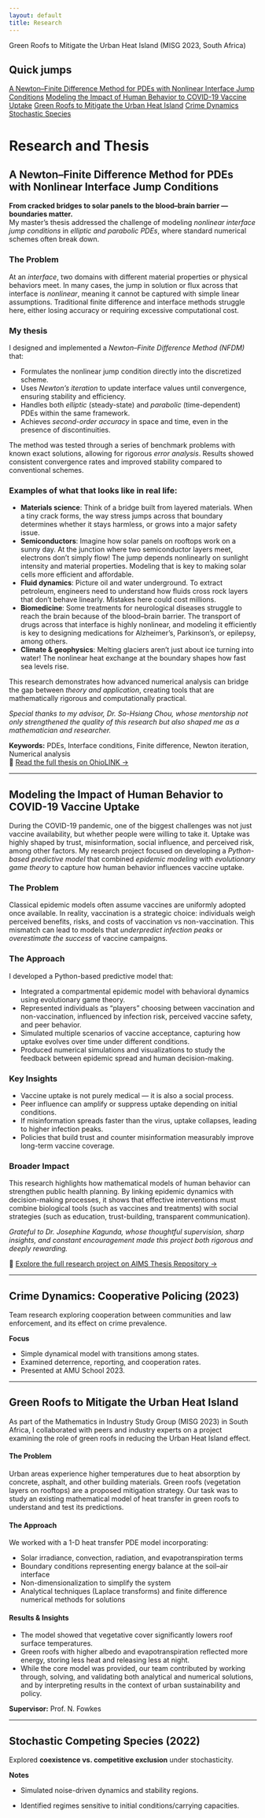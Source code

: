 ```yaml
---
layout: default
title: Research
---
```

Green Roofs to Mitigate the Urban Heat Island (MISG 2023, South Africa)

<div class="page-shell">
  <!-- Left sticky quick jumps -->
  <aside class="sidebar">
    <h2>Quick jumps</h2>
    <a href="#a-newton–finite-difference-method-for-pdes-with-nonlinear-interface-jump-conditions">A Newton–Finite Difference Method for PDEs with Nonlinear Interface Jump Conditions</a>
    <a href="#modeling-the-impact-of-human-behavior-to-covid-19-vaccine-uptake">Modeling the Impact of Human Behavior to COVID-19 Vaccine Uptake</a>
    <a href="#green-roofs-to-mitigate-the-urban-heat-island">Green Roofs to Mitigate the Urban Heat Island</a>
    <a href="#crime-dynamics-cooperative-policing-2023">Crime Dynamics</a>
    <a href="#stochastic-competing-species-2022">Stochastic Species</a>
  </aside>

  <!-- Main content -->
  <div class="content" markdown="1">

# Research and Thesis  

## A Newton–Finite Difference Method for PDEs with Nonlinear Interface Jump Conditions 

**From cracked bridges to solar panels to the blood–brain barrier — boundaries matter.**  
My master’s thesis addressed the challenge of modeling *nonlinear interface jump conditions* in *elliptic and parabolic PDEs*, where standard numerical schemes often break down.  

### The Problem  
At an *interface*, two domains with different material properties or physical behaviors meet. In many cases, the jump in solution or flux across that interface is *nonlinear*, meaning it cannot be captured with simple linear assumptions. Traditional finite difference and interface methods struggle here, either losing accuracy or requiring excessive computational cost.  

### My thesis  
I designed and implemented a *Newton–Finite Difference Method (NFDM)* that:  
- Formulates the nonlinear jump condition directly into the discretized scheme.  
- Uses *Newton’s iteration* to update interface values until convergence, ensuring stability and efficiency.  
- Handles both *elliptic* (steady-state) and *parabolic* (time-dependent) PDEs within the same framework.  
- Achieves *second-order accuracy* in space and time, even in the presence of discontinuities. 

The method was tested through a series of benchmark problems with known exact solutions, allowing for rigorous *error analysis*. Results showed consistent convergence rates and improved stability compared to conventional schemes.  

### Examples of what that looks like in real life:  
- **Materials science**: Think of a bridge built from layered materials. When a tiny crack forms, the way stress jumps across that boundary determines whether it stays harmless, or grows into a major safety issue.  
- **Semiconductors**: Imagine how solar panels on rooftops work on a sunny day. At the junction where two semiconductor layers meet, electrons don’t simply flow! The jump depends nonlinearly on sunlight intensity and material properties. Modeling that is key to making solar cells more efficient and affordable.
- **Fluid dynamics**: Picture oil and water underground. To extract petroleum, engineers need to understand how fluids cross rock layers that don’t behave linearly. Mistakes here could cost millions.
- **Biomedicine**: Some treatments for neurological diseases struggle to reach the brain because of the blood–brain barrier. The transport of drugs across that interface is highly nonlinear, and modeling it efficiently is key to designing medications for Alzheimer’s, Parkinson’s, or epilepsy, among others.  
- **Climate & geophysics**: Melting glaciers aren’t just about ice turning into water! The nonlinear heat exchange at the boundary shapes how fast sea levels rise.  

This research demonstrates how advanced numerical analysis can bridge the gap between *theory and application*, creating tools that are mathematically rigorous and computationally practical.  

*Special thanks to my advisor, Dr. So-Hsiang Chou, whose mentorship not only strengthened the quality of this research but also shaped me as a mathematician and researcher.*

**Keywords:** PDEs, Interface conditions, Finite difference, Newton iteration, Numerical analysis  
📄 [Read the full thesis on OhioLINK →](http://rave.ohiolink.edu/etdc/view?acc_num=bgsu1750284991046446)


---


## Modeling the Impact of Human Behavior to COVID-19 Vaccine Uptake  

During the COVID-19 pandemic, one of the biggest challenges was not just vaccine availability, but whether people were willing to take it. Uptake was highly shaped by trust, misinformation, social influence, and perceived risk, among other factors. My research project focused on developing a *Python-based predictive model* that combined *epidemic modeling* with *evolutionary game theory* to capture how human behavior influences vaccine uptake.  

### The Problem  
Classical epidemic models often assume vaccines are uniformly adopted once available. In reality, vaccination is a strategic choice: individuals weigh perceived benefits, risks, and costs of vaccination vs non-vaccination. This mismatch can lead to models that *underpredict infection peaks* or *overestimate the success* of vaccine campaigns.  

### The Approach  
I developed a Python-based predictive model that:  
- Integrated a compartmental epidemic model with behavioral dynamics using evolutionary game theory.  
- Represented individuals as “players” choosing between vaccination and non-vaccination, influenced by infection risk, perceived vaccine safety, and peer behavior.  
- Simulated multiple scenarios of vaccine acceptance, capturing how uptake evolves over time under different conditions.  
- Produced numerical simulations and visualizations to study the feedback between epidemic spread and human decision-making.  

### Key Insights  
- Vaccine uptake is not purely medical — it is also a social process.  
- Peer influence can amplify or suppress uptake depending on initial conditions.  
- If misinformation spreads faster than the virus, uptake collapses, leading to higher infection peaks.  
- Policies that build trust and counter misinformation measurably improve long-term vaccine coverage.  

### Broader Impact  
This research highlights how mathematical models of human behavior can strengthen public health planning. By linking epidemic dynamics with decision-making processes, it shows that effective interventions must combine biological tools (such as vaccines and treatments) with social strategies (such as education, trust-building, transparent communication).  


*Grateful to Dr. Josephine Kagunda, whose thoughtful supervision, sharp insights, and constant encouragement made this project both rigorous and deeply rewarding.* 

📄 [Explore the full research project on AIMS Thesis Repository →](https://drive.google.com/file/d/19TXbXPjAJ3T5Eq59psV8N86TiFoCG8ht/view)  

 
---


## Crime Dynamics: Cooperative Policing (2023)
Team research exploring cooperation between communities and law enforcement, and its effect on crime prevalence.

**Focus**
- Simple dynamical model with transitions among states.
- Examined deterrence, reporting, and cooperation rates.
- Presented at AMU School 2023.


---


## Green Roofs to Mitigate the Urban Heat Island   

As part of the Mathematics in Industry Study Group (MISG 2023) in South Africa, I collaborated with peers and industry experts on a project examining the role of green roofs in reducing the Urban Heat Island effect.  

#### The Problem  
Urban areas experience higher temperatures due to heat absorption by concrete, asphalt, and other building materials. Green roofs (vegetation layers on rooftops) are a proposed mitigation strategy. Our task was to study an existing mathematical model of heat transfer in green roofs to understand and test its predictions.  

#### The Approach  
We worked with a 1-D heat transfer PDE model incorporating:  
- Solar irradiance, convection, radiation, and evapotranspiration terms  
- Boundary conditions representing energy balance at the soil–air interface  
- Non-dimensionalization to simplify the system  
- Analytical techniques (Laplace transforms) and finite difference numerical methods for solutions  

#### Results & Insights  
- The model showed that vegetative cover significantly lowers roof surface temperatures.  
- Green roofs with higher albedo and evapotranspiration reflected more energy, storing less heat and releasing less at night.  
- While the core model was provided, our team contributed by working through, solving, and validating both analytical and numerical solutions, and by interpreting results in the context of urban sustainability and policy.   

**Supervisor:** Prof. N. Fowkes 

---


## Stochastic Competing Species (2022)
Explored **coexistence vs. competitive exclusion** under stochasticity.

**Notes**
- Simulated noise-driven dynamics and stability regions.
- Identified regimes sensitive to initial conditions/carrying capacities.

  </div>
</div>
